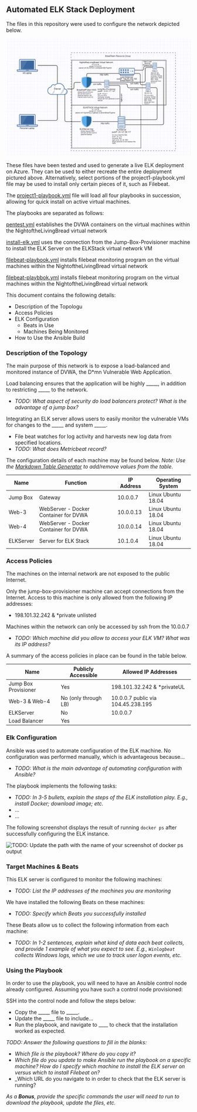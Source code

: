 ## Automated ELK Stack Deployment

The files in this repository were used to configure the network depicted below.

![Network Diagram](/Images/Homework12_JacobStarks.PNG)

These files have been tested and used to generate a live ELK deployment on Azure. They can be used to either recreate the entire deployment pictured above. Alternatively, select portions of the project1-playbook.yml file may be used to install only certain pieces of it, such as Filebeat.

  The [project1-playbook.yml](/Playbooks/project1-playbook.yml) file will load all four playbooks in succession, allowing for quick install on active virtual machines.

  The playbooks are separated as follows:

  [pentest.yml](/Playbooks/pentest.yml) establishes the DVWA containers on the virtual machines within the NightoftheLivingBread virtual network

  [install-elk.yml](/Playbooks/install-elk.yml) uses the connection from the Jump-Box-Provisioner machine to install the ELK Server on the ELKStack virtual network VM

  [filebeat-playbook.yml](/Playbooks/filebeat-playbook.yml) installs filebeat monitoring program on the virtual machines within the NightoftheLivingBread virtual network

  [filebeat-playbbok.yml](/Playbooks/filebeat-playbook.yml) installs filebeat monitoring program on the virtual machines within the NightoftheLivingBread virtual network

This document contains the following details:
- Description of the Topologu
- Access Policies
- ELK Configuration
  - Beats in Use
  - Machines Being Monitored
- How to Use the Ansible Build


### Description of the Topology

The main purpose of this network is to expose a load-balanced and monitored instance of DVWA, the D*mn Vulnerable Web Application.

Load balancing ensures that the application will be highly _____, in addition to restricting _____ to the network.
- _TODO: What aspect of security do load balancers protect? What is the advantage of a jump box?_

Integrating an ELK server allows users to easily monitor the vulnerable VMs for changes to the _____ and system _____.
- File beat watches for log activity and harvests new log data from specified locations.
- _TODO: What does Metricbeat record?_

The configuration details of each machine may be found below.
_Note: Use the [Markdown Table Generator](http://www.tablesgenerator.com/markdown_tables) to add/remove values from the table_.

| Name     | Function                             | IP Address | Operating System   |
|----------|------------------------------------- |------------|--------------------|
| Jump Box | Gateway                              | 10.0.0.7   | Linux Ubuntu 18.04 |
| Web-3    |WebServer - Docker Container for DVWA | 10.0.0.13  | Linux Ubuntu 18.04 |
| Web-4    |WebServer - Docker Container for DVWA | 10.0.0.14  | Linux Ubuntu 18.04 |
| ELKServer|Server for ELK Stack                  | 10.1.0.4   | Linux Ubuntu 18.04 |

### Access Policies

The machines on the internal network are not exposed to the public Internet. 

Only the jump-box-provisioner machine can accept connections from the Internet. Access to this machine is only allowed from the following IP addresses:
- 198.101.32.242 & *private unlisted

Machines within the network can only be accessed by ssh from the 10.0.0.7 
- _TODO: Which machine did you allow to access your ELK VM? What was its IP address?_

A summary of the access policies in place can be found in the table below.

| Name                 | Publicly Accessible | Allowed IP Addresses              |
|----------------------|---------------------|---------------------------------  |
| Jump Box Provisioner | Yes                 | 198.101.32.242 & *privateUL       |
| Web-3 & Web-4        | No (only through LB)| 10.0.0.7 public via 104.45.238.195|
| ELKServer            | No                  | 10.0.0.7                          |
| Load Balancer        | Yes                 |                                   |
### Elk Configuration

Ansible was used to automate configuration of the ELK machine. No configuration was performed manually, which is advantageous because...
- _TODO: What is the main advantage of automating configuration with Ansible?_

The playbook implements the following tasks:
- _TODO: In 3-5 bullets, explain the steps of the ELK installation play. E.g., install Docker; download image; etc._
- ...
- ...

The following screenshot displays the result of running `docker ps` after successfully configuring the ELK instance.

![TODO: Update the path with the name of your screenshot of docker ps output](Images/docker_ps_output.png)

### Target Machines & Beats
This ELK server is configured to monitor the following machines:
- _TODO: List the IP addresses of the machines you are monitoring_

We have installed the following Beats on these machines:
- _TODO: Specify which Beats you successfully installed_

These Beats allow us to collect the following information from each machine:
- _TODO: In 1-2 sentences, explain what kind of data each beat collects, and provide 1 example of what you expect to see. E.g., `Winlogbeat` collects Windows logs, which we use to track user logon events, etc._

### Using the Playbook
In order to use the playbook, you will need to have an Ansible control node already configured. Assuming you have such a control node provisioned: 

SSH into the control node and follow the steps below:
- Copy the _____ file to _____.
- Update the _____ file to include...
- Run the playbook, and navigate to ____ to check that the installation worked as expected.

_TODO: Answer the following questions to fill in the blanks:_
- _Which file is the playbook? Where do you copy it?_
- _Which file do you update to make Ansible run the playbook on a specific machine? How do I specify which machine to install the ELK server on versus which to install Filebeat on?_
- _Which URL do you navigate to in order to check that the ELK server is running?

_As a **Bonus**, provide the specific commands the user will need to run to download the playbook, update the files, etc._

